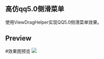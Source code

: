 ## 高仿qq5.0侧滑菜单 ##
使用ViewDragHelper实现QQ5.0侧滑菜单效果。
## Preview ##
#效果图预览
![](http://i.imgur.com/mibYF4K.gif)
